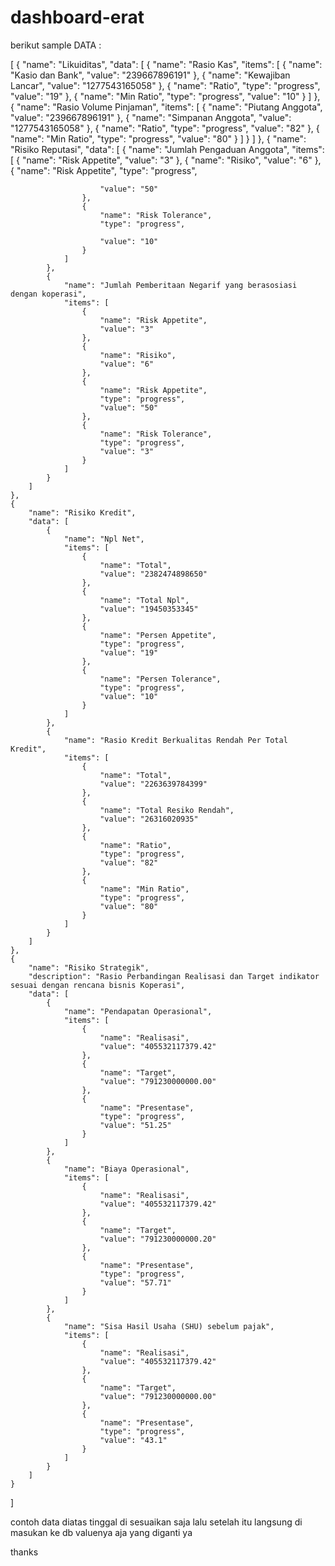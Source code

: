 # dashboard-erat

berikut sample DATA : 

[
    {
        "name": "Likuiditas",
        "data": [
            {
                "name": "Rasio Kas",
                "items": [
                    {
                        "name": "Kasio dan Bank",
                        "value": "239667896191"
                    },
                    {
                        "name": "Kewajiban Lancar",
                        "value": "1277543165058"
                    },
                    {
                        "name": "Ratio",
                        "type": "progress",
                        "value": "19"
                    },
                    {
                        "name": "Min Ratio",
                        "type": "progress",
                        "value": "10"
                    }
                ]
            },
            {
                "name": "Rasio Volume Pinjaman",
                "items": [
                    {
                        "name": "Piutang Anggota",
                        "value": "239667896191"
                    },
                    {
                        "name": "Simpanan Anggota",
                        "value": "1277543165058"
                    },
                    {
                        "name": "Ratio",
                        "type": "progress",
                        "value": "82"
                    },
                    {
                        "name": "Min Ratio",
                        "type": "progress",
                        "value": "80"
                    }
                ]
            }
        ]
    },
    {
        "name": "Risiko Reputasi",
        "data": [
            {
                "name": "Jumlah Pengaduan Anggota",
                "items": [
                    {
                        "name": "Risk Appetite",
                        "value": "3"
                    },
                    {
                        "name": "Risiko",
                        "value": "6"
                    },
                    {
                        "name": "Risk Appetite",
                        "type": "progress",

                        "value": "50"
                    },
                    {
                        "name": "Risk Tolerance",
                        "type": "progress",

                        "value": "10"
                    }
                ]
            },
            {
                "name": "Jumlah Pemberitaan Negarif yang berasosiasi dengan koperasi",
                "items": [
                    {
                        "name": "Risk Appetite",
                        "value": "3"
                    },
                    {
                        "name": "Risiko",
                        "value": "6"
                    },
                    {
                        "name": "Risk Appetite",
                        "type": "progress",
                        "value": "50"
                    },
                    {
                        "name": "Risk Tolerance",
                        "type": "progress",
                        "value": "3"
                    }
                ]
            }
        ]
    },
    {
        "name": "Risiko Kredit",
        "data": [
            {
                "name": "Npl Net",
                "items": [
                    {
                        "name": "Total",
                        "value": "2382474898650"
                    },
                    {
                        "name": "Total Npl",
                        "value": "19450353345"
                    },
                    {
                        "name": "Persen Appetite",
                        "type": "progress",
                        "value": "19"
                    },
                    {
                        "name": "Persen Tolerance",
                        "type": "progress",
                        "value": "10"
                    }
                ]
            },
            {
                "name": "Rasio Kredit Berkualitas Rendah Per Total Kredit",
                "items": [
                    {
                        "name": "Total",
                        "value": "2263639784399"
                    },
                    {
                        "name": "Total Resiko Rendah",
                        "value": "26316020935"
                    },
                    {
                        "name": "Ratio",
                        "type": "progress",
                        "value": "82"
                    },
                    {
                        "name": "Min Ratio",
                        "type": "progress",
                        "value": "80"
                    }
                ]
            }
        ]
    },
    {
        "name": "Risiko Strategik",
        "description": "Rasio Perbandingan Realisasi dan Target indikator sesuai dengan rencana bisnis Koperasi",
        "data": [
            {
                "name": "Pendapatan Operasional",
                "items": [
                    {
                        "name": "Realisasi",
                        "value": "405532117379.42"
                    },
                    {
                        "name": "Target",
                        "value": "791230000000.00"
                    },
                    {
                        "name": "Presentase",
                        "type": "progress",
                        "value": "51.25"
                    }
                ]
            },
            {
                "name": "Biaya Operasional",
                "items": [
                    {
                        "name": "Realisasi",
                        "value": "405532117379.42"
                    },
                    {
                        "name": "Target",
                        "value": "791230000000.20"
                    },
                    {
                        "name": "Presentase",
                        "type": "progress",
                        "value": "57.71"
                    }
                ]
            },
            {
                "name": "Sisa Hasil Usaha (SHU) sebelum pajak",
                "items": [
                    {
                        "name": "Realisasi",
                        "value": "405532117379.42"
                    },
                    {
                        "name": "Target",
                        "value": "791230000000.00"
                    },
                    {
                        "name": "Presentase",
                        "type": "progress",
                        "value": "43.1"
                    }
                ]
            }
        ]
    }
]


contoh data diatas tinggal di sesuaikan saja lalu setelah itu langsung di masukan ke db valuenya aja yang diganti ya

thanks
